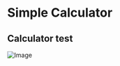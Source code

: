 # Simple Calculator

## Calculator test

![Image](https://github.com/user-attachments/assets/4e922b9d-5a56-4f6b-bdef-2e53a9d8c12c)
